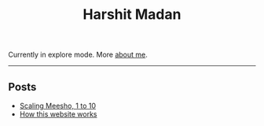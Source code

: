 <head>
<link rel="stylesheet" href="/style.css">
</head>


<header>
  <h1>Harshit Madan</h1>
</header>

<main>

<p>Currently in explore mode. More <a href="/about">about me</a>.</p>
  
<hr /><h2>Posts</h2>
    <ul class="more-space">
      <li><a class="post-link" href="/scaling_meesho.html">Scaling Meesho, 1 to 10 </a></li>
      <li><a class="post-link" href="/how-this-website-works.html">How this website works</a></li>    
  </ul>
</main>

